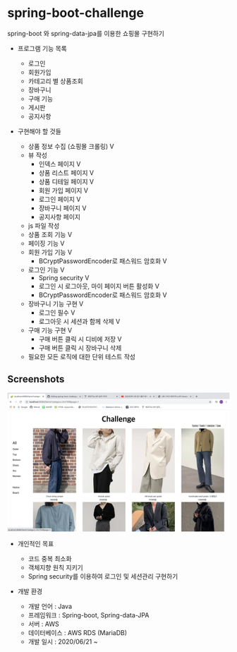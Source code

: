 # spring-boot-challenge
spring-boot 와 spring-data-jpa를 이용한 쇼핑몰 구현하기

+ 프로그램 기능 목록
  + 로그인
  + 회원가입
  + 카테고리 별 상품조회
  + 장바구니
  + 구매 기능
  + 게시판
  + 공지사항

+ 구현해야 할 것들
  + 상품 정보 수집 (쇼핑몰 크롤링) V
  + 뷰 작성
    + 인덱스 페이지 V
    + 상품 리스트 페이지 V
    + 상품 디테일 페이지 V
    + 회원 가입 페이지 V
    + 로그인 페이지 V
    + 장바구니 페이지 V
    + 공지사항 페이지
  + js 파일 작성
  + 상품 조회 기능 V
  + 페이징 기능 V
  + 회원 가입 기능 V
    + BCryptPasswordEncoder로 패스워드 암호화 V
  + 로그인 기능 V
    + Spring security V
    + 로그인 시 로그아웃, 마이 페이지 버튼 활성화 V
    + BCryptPasswordEncoder로 패스워드 암호화 V
  + 장바구니 기능 구현 V
    + 로그인 필수 V
    + 로그아웃 시 세션과 함께 삭제 V
  + 구매 기능 구현 V
    + 구매 버튼 클릭 시 디비에 저장 V
    + 구매 버튼 클릭 시 장바구니 삭제
  + 필요한 모든 로직에 대한 단위 테스트 작성
  
Screenshots
------
![items](image/items.png)
  
+ 개인적인 목표
  + 코드 중복 최소화
  + 객체지향 원칙 지키기
  + Spring security를 이용하여 로그인 및 세션관리 구현하기
  
+ 개발 환경
  + 개발 언어 : Java
  + 프레임워크 : Spring-boot, Spring-data-JPA
  + 서버 : AWS
  + 데이터베이스 : AWS RDS (MariaDB)
  + 개발 일시 : 2020/06/21 ~
  
  
